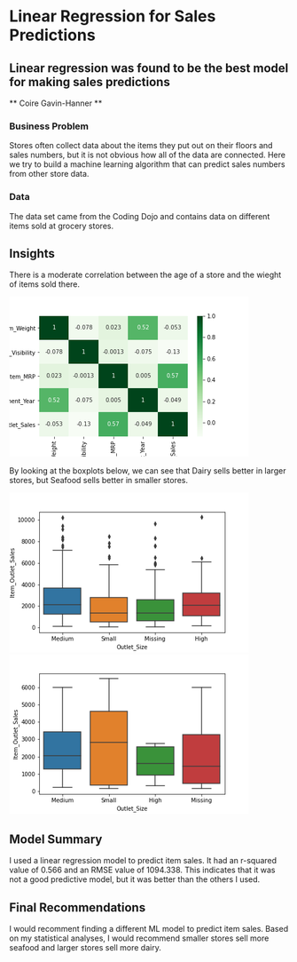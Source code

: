 # Linear Regression for Sales Predictions
## Linear regression was found to be the best model for making sales predictions

** Coire Gavin-Hanner **

### Business Problem
Stores often collect data about the items they put out on their floors and sales numbers, but it is not obvious how all of the data are connected. Here we try to build a machine learning algorithm that can predict sales numbers from other store data.

### Data

The data set came from the Coding Dojo and contains data on different items sold at grocery stores.

## Insights

There is a moderate correlation between the age of a store and the wieght of items sold there. 

<img src='heatmap.png'>


By looking at the boxplots below, we can see that Dairy sells better in larger stores, but Seafood sells better in smaller stores. 

<img src='sales_v_dairy.png'>
<img src='sales_v_seafood.png'>

## Model Summary

I used a linear regression model to predict item sales. It had an r-squared value of 0.566
and an RMSE value of 1094.338. This indicates that it was not a good predictive model, but it was better than the others I used. 

## Final Recommendations

I would recomment finding a different ML model to predict item sales. Based on my statistical analyses, I would recommend smaller stores sell more seafood and larger stores sell more dairy. 
